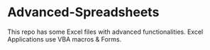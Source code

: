 # Advanced-Spreadsheets

This repo has some Excel files with advanced functionalities. Excel Applications use VBA macros & Forms.
